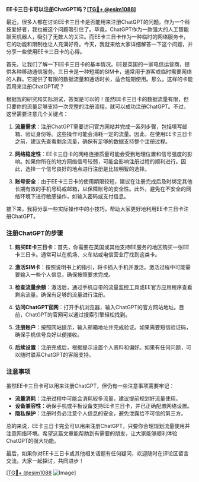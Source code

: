 **EE卡三日卡可以注册ChatGPT吗？[[TG💪+ @esim1088](https://t.me/s/esim1088)]**

最近，很多人都在讨论EE卡三日卡是否能用来注册ChatGPT的问题。作为一个科技爱好者，我也被这个问题吸引住了。毕竟，ChatGPT作为一款强大的人工智能聊天机器人，吸引了无数人的关注。而EE卡三日卡作为一种临时的网络服务卡，它的功能和限制也让人充满好奇。今天，我就来给大家详细解答一下这个问题，并分享一些使用EE卡三日卡的心得。

首先，让我们了解一下EE卡三日卡的基本情况。EE是英国的一家电信运营商，提供各种移动通信服务。三日卡是一种短期的SIM卡，通常用于游客或临时需要网络的人群。它提供了有限的数据流量和通话时长，适合短期使用。那么，这样的卡能否用来注册ChatGPT呢？

根据我的研究和实际测试，答案是可以的！虽然EE卡三日卡的数据流量有限，但只要你的流量足够支持一次完整的注册流程，就可以成功注册ChatGPT。不过，这里需要注意几个关键点：

1. **流量需求**：注册ChatGPT需要访问官方网站并完成一系列步骤，包括填写邮箱、验证身份等。这些操作可能会消耗一定的流量。因此，在使用EE卡三日卡之前，建议先查看剩余流量，确保有足够的数据支持整个注册过程。

2. **网络稳定性**：EE卡三日卡的网络连接质量可能会受到地理位置和信号强度的影响。如果你所在的地方网络信号较弱，可能会影响注册过程的顺利进行。因此，选择一个信号良好的地点进行注册是比较明智的选择。

3. **账号安全**：由于EE卡三日卡的使用期限较短，建议在注册完成后及时绑定其他长期有效的手机号码或邮箱，以保障账号的安全性。此外，避免在不安全的网络环境下进行敏感操作，如输入密码或支付信息。

接下来，我将分享一些实际操作中的小技巧，帮助大家更好地利用EE卡三日卡注册ChatGPT。

### 注册ChatGPT的步骤

1. **购买EE卡三日卡**：首先，你需要在英国或其他支持EE服务的地区购买一张EE卡三日卡。通常可以在机场、火车站或电信营业厅找到这类卡。

2. **激活SIM卡**：按照说明书上的指引，将卡插入手机并激活。激活过程中可能需要输入一些个人信息，确保按照要求完成。

3. **检查流量余额**：激活后，通过手机自带的流量监控工具或EE官方应用程序查看剩余流量。确保有足够的流量进行注册。

4. **访问ChatGPT官网**：打开手机浏览器，输入ChatGPT的官方网站地址。目前，ChatGPT的官网可以通过搜索引擎轻松找到。

5. **注册账户**：按照网站提示，输入邮箱地址并完成验证。如果需要短信验证码，确保手机信号良好以便接收。

6. **后续设置**：注册完成后，根据提示设置个人资料和偏好。如果有任何问题，可以随时联系ChatGPT的客服支持。

### 注意事项

虽然EE卡三日卡可以用来注册ChatGPT，但仍有一些注意事项需要牢记：

- **流量消耗**：注册过程中可能会消耗较多流量，建议提前规划好流量使用。
- **设备兼容性**：确保手机或平板设备支持EE卡三日卡，并已正确配置网络设置。
- **隐私保护**：注册时务必注意个人信息的安全，避免泄露给不可信的第三方。

总的来说，EE卡三日卡完全可以用来注册ChatGPT，只要你合理规划流量使用并注意网络环境。希望这篇文章能帮助到有需要的朋友，让大家能够顺利体验ChatGPT的强大功能。

最后，如果你对EE卡三日卡或其他相关话题有任何疑问，欢迎随时在评论区留言交流。大家一起探讨，共同进步！

[[TG💪+ @esim1088](https://t.me/s/esim1088) ![Image](https://i.postimg.cc/4NQfJmqS/Snipaste-2025-05-13-00-14-12.png)]